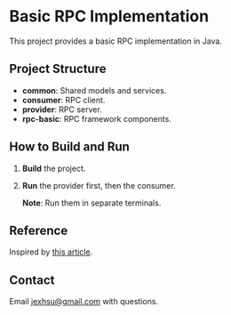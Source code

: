 # Basic RPC Implementation

This project provides a basic RPC implementation in Java.

## Project Structure

- **common**: Shared models and services.
- **consumer**: RPC client.
- **provider**: RPC server.
- **rpc-basic**: RPC framework components.

## How to Build and Run

1. **Build** the project.
2. **Run** the provider first, then the consumer.

   **Note**: Run them in separate terminals.

## Reference

Inspired by [this article](https://www.code-nav.cn/course/1768543954720022530/section/1768545847093518337?contentType=text&type=#heading-22).

## Contact

Email [jexhsu@gmail.com](mailto:jexhsu@gmail.com) with questions.
